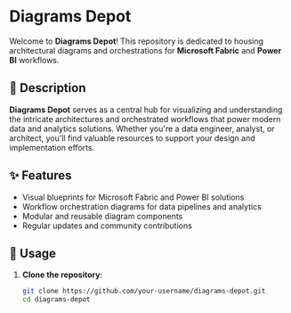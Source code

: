 # Diagrams Depot

Welcome to **Diagrams Depot**! This repository is dedicated to housing architectural diagrams and orchestrations for **Microsoft Fabric** and **Power BI** workflows.

## 📘 Description

**Diagrams Depot** serves as a central hub for visualizing and understanding the intricate architectures and orchestrated workflows that power modern data and analytics solutions. Whether you're a data engineer, analyst, or architect, you'll find valuable resources to support your design and implementation efforts.

## ✨ Features

- Visual blueprints for Microsoft Fabric and Power BI solutions
- Workflow orchestration diagrams for data pipelines and analytics
- Modular and reusable diagram components
- Regular updates and community contributions

## 🚀 Usage

1. **Clone the repository**:
   ```bash
   git clone https://github.com/your-username/diagrams-depot.git
   cd diagrams-depot
   ```

